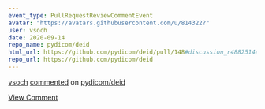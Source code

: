 ```yaml
---
event_type: PullRequestReviewCommentEvent
avatar: "https://avatars.githubusercontent.com/u/814322?"
user: vsoch
date: 2020-09-14
repo_name: pydicom/deid
html_url: https://github.com/pydicom/deid/pull/148#discussion_r488251441
repo_url: https://github.com/pydicom/deid
---
```


<a href='https://github.com/vsoch' target='_blank'>vsoch</a> <a href='https://github.com/pydicom/deid/pull/148#discussion_r488251441' target='_blank'>commented</a> on <a href='https://github.com/pydicom/deid' target='_blank'>pydicom/deid</a>

<a href='https://github.com/pydicom/deid/pull/148#discussion_r488251441' target='_blank'>View Comment</a>